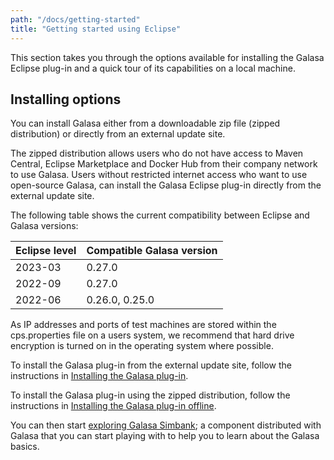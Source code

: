```yaml
---
path: "/docs/getting-started"
title: "Getting started using Eclipse"
---
```

This section takes you through the options available for installing the Galasa Eclipse plug-in and a quick tour of its capabilities on a local machine.

## Installing options
You can install Galasa either from a downloadable zip file (zipped distribution) or directly from an external update site. 

The zipped distribution allows users who do not have access to Maven Central, Eclipse Marketplace and Docker Hub from their company network to use Galasa. Users without restricted internet access who want to use open-source Galasa, can install the Galasa Eclipse plug-in directly from the external update site.

The following table shows the current compatibility between Eclipse and Galasa versions: 


| Eclipse level |  Compatible Galasa version  |
| :---- | :-------- | 
| 2023-03  | 0.27.0 |
| 2022-09 | 0.27.0| 
| 2022-06 | 0.26.0, 0.25.0 |


As IP addresses and ports of test machines are stored within the cps.properties file on a users system, we recommend that hard drive encryption is turned on in the operating system where possible.

To install the Galasa plug-in from the external update site, follow the instructions in [Installing the Galasa plug-in](/docs/getting-started/installing-online). 

To install the Galasa plug-in using the zipped distribution, follow the instructions in [Installing the Galasa plug-in offline](/docs/getting-started/installing-offline). 



You can then start [exploring Galasa Simbank](/docs/getting-started/simbank); a component distributed with Galasa that you can start playing with to help you to learn about the Galasa basics. 

